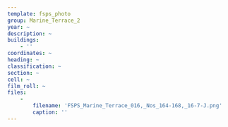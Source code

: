 ```yaml
---
template: fsps_photo
group: Marine_Terrace_2
year: ~
description: ~
buildings:
    - ''
coordinates: ~
heading: ~
classification: ~
section: ~
cell: ~
film_roll: ~
files:
    -
        filename: 'FSPS_Marine_Terrace_016,_Nos_164-168,_16-7-J.png'
        caption: ''
---
```

